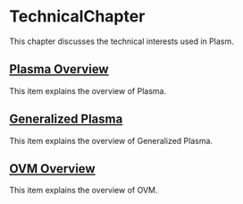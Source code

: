 # TechnicalChapter
This chapter discusses the technical interests used in Plasm.

## [Plasma Overview](./PlasmaOverview.md)
This item explains the overview of Plasma.

## [Generalized Plasma](./GeneralizedPlasma.md)
This item explains the overview of Generalized Plasma.

## [OVM Overview](./OVM.md)
This item explains the overview of OVM.
